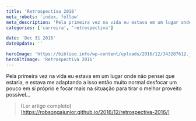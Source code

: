 ```yaml
---
title: 'Retrospectiva 2016'
meta_robots: 'index, follow'
meta_description: 'Pela primeira vez na vida eu estava em um lugar onde não pensei que estaria, e estava me adaptando a isso então muito normal desfocar um pouco em sí próprio e focar mais na situação para tirar o melhor proveito possível....'
categories: ['carreira', 'retrospectiva']

date: 'Dec 31 2016'
dateUpdate: ''

heroImage: 'https://biblioo.info/wp-content/uploads/2016/12/343287612.jpg'
heroAltImage: 'Retrospectiva 2016'
---
```


Pela primeira vez na vida eu estava em um lugar onde não pensei que estaria, e estava me adaptando a isso então muito normal desfocar um pouco em sí próprio e focar mais na situação para tirar o melhor proveito possível...

> (Ler artigo completo)[https://robsongajunior.github.io/2016/12/retrospectiva-2016/]

